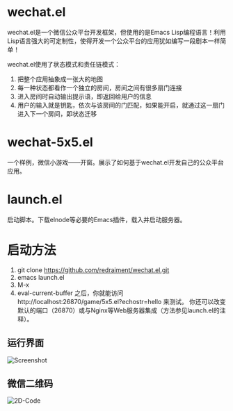 # wechat.el
wechat.el是一个微信公众平台开发框架，但使用的是Emacs Lisp编程语言！利用Lisp语言强大的可定制性，使得开发一个公众平台的应用犹如编写一段剧本一样简单！

wechat.el使用了状态模式和责任链模式：

1. 把整个应用抽象成一张大的地图
2. 每一种状态都看作一个独立的房间，房间之间有很多扇门连接
3. 进入房间时自动输出提示语，即返回给用户的信息
4. 用户的输入就是钥匙，依次与该房间的门匹配，如果能开启，就通过这一扇门进入下一个房间，即状态迁移

# wechat-5x5.el
一个样例，微信小游戏——开窗。展示了如何基于wechat.el开发自己的公众平台应用。

# launch.el
启动脚本。下载elnode等必要的Emacs插件，载入并启动服务器。

# 启动方法
1. git clone https://github.com/redraiment/wechat.el.git
2. emacs launch.el
3. M-x
4. eval-current-buffer
之后，你就能访问 http://localhost:26870/game/5x5.el?echostr=hello 来测试。
你还可以改变默认的端口（26870）或与Nginx等Web服务器集成（方法参见launch.el的注释）。

## 运行界面
![Screenshot](http://redraiment.com/resources/figure/open-windows/1.png)

## 微信二维码
![2D-Code](http://redraiment.com/resources/figure/open-windows/2.jpg)
